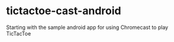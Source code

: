 tictactoe-cast-android
======================

Starting with the sample android app for using Chromecast to play TicTacToe
